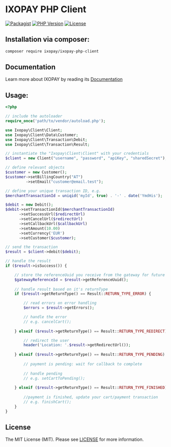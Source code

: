 IXOPAY PHP Client
==============

[![Packagist](https://img.shields.io/packagist/v/ixopay/ixopay-php-client.svg)](https://packagist.org/packages/ixopay/ixopay-php-client)
[![PHP Version](https://img.shields.io/packagist/php-v/ixopay/ixopay-php-client.svg)](https://packagist.org/packages/ixopay/ixopay-php-client)
[![License](https://img.shields.io/github/license/ixopay/php-ixopay.svg)](LICENSE)

## Installation via composer:

```sh
composer require ixopay/ixopay-php-client
```

## Documentation

Learn more about IXOPAY by reading its [Documentation](https://gateway.ixopay.com/documentation)

## Usage:

```php
<?php

// include the autoloader
require_once('path/to/vendor/autoload.php');

use Ixopay\Client\Client;
use Ixopay\Client\Data\Customer;
use Ixopay\Client\Transaction\Debit;
use Ixopay\Client\Transaction\Result;

// instantiate the "Ixopay\Client\Client" with your credentials
$client = new Client("username", "password", "apiKey", "sharedSecret");

// define relevant objects
$customer = new Customer();
$customer->setBillingCountry("AT")
         ->setEmail("customer@email.test");

// define your unique transaction ID, e.g. 
$merchantTransactionId = uniqid('myId', true) . '-' . date('YmdHis');

$debit = new Debit();
$debit->setTransactionId($merchantTransactionId)
	  ->setSuccessUrl($redirectUrl)
	  ->setCancelUrl($redirectUrl)
	  ->setCallbackUrl($callbackUrl)
	  ->setAmount(10.00)
	  ->setCurrency('EUR')
	  ->setCustomer($customer);

// send the transaction
$result = $client->debit($debit);

// handle the result
if ($result->isSuccess()) {

    // store the referenceUuid you receive from the gateway for future references
    $gatewayReferenceId = $result->getReferenceUuid(); 
	
    // handle result based on it's returnType    
    if ($result->getReturnType() == Result::RETURN_TYPE_ERROR) {

        // read errors on error handling
        $errors = $result->getErrors();

        // handle the error
        // e.g. cancelCart();
    
    } elseif ($result->getReturnType() == Result::RETURN_TYPE_REDIRECT) {

        // redirect the user
        header('Location: '.$result->getRedirectUrl());
        
    } elseif ($result->getReturnType() == Result::RETURN_TYPE_PENDING) {
        
        // payment is pending: wait for callback to complete
    
        // handle pending
        // e.g. setCartToPending();
    
    } elseif ($result->getReturnType() == Result::RETURN_TYPE_FINISHED) {
        
        //payment is finished, update your cart/payment transaction
        // e.g. finishCart();
    }
}
```

## License

The MIT License (MIT). Please see [LICENSE](LICENSE) for more information.
